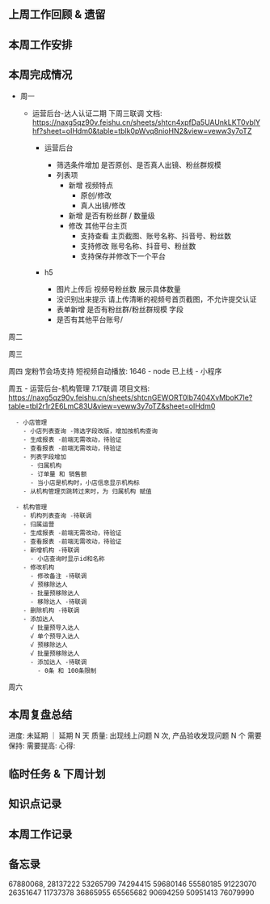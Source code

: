 ## 上周工作回顾 & 遗留

## 本周工作安排

## 本周完成情况
  - 周一
    - 运营后台-达人认证二期 下周三联调
      文档: https://naxg5qz90v.feishu.cn/sheets/shtcn4xpfDa5UAUnkLKT0vblYhf?sheet=oIHdm0&table=tblk0pWvq8nioHN2&view=veww3y7oTZ

      - 运营后台
        - 筛选条件增加 是否原创、是否真人出镜、粉丝群规模
        - 列表项
          - 新增 视频特点
            - 原创/修改
            - 真人出镜/修改
          - 新增 是否有粉丝群 / 数量级
          - 修改 其他平台主页
            - 支持查看 主页截图、账号名称、抖音号、粉丝数
            - 支持修改 账号名称、抖音号、粉丝数
            - 支持保存并修改下一个平台

      - h5
        - 图片上传后 视频号粉丝数 展示具体数量
        - 没识别出来提示 请上传清晰的视频号首页截图，不允许提交认证
        - 表单新增 是否有粉丝群/粉丝群规模 字段
        - 是否有其他平台账号/

  周二

  周三

  周四 
    宠粉节会场支持 短视频自动播放: 1646
      - node 已上线
      - 小程序 

  周五
    - 运营后台-机构管理 7.17联调
      项目文档: https://naxg5qz90v.feishu.cn/sheets/shtcnGEWORT0lb7404XvMboK7le?table=tbl2r1r2E6LmC83U&view=veww3y7oTZ&sheet=oIHdm0

      - 小店管理
        - 小店列表查询 -筛选字段改版，增加按机构查询
        - 生成报表 -前端无需改动，待验证
        - 查看报表 -前端无需改动，待验证
        - 列表字段增加
          - 归属机构
          - 订单量 和 销售额
          - 当小店是机构时，小店信息显示机构标
        - 从机构管理页跳转过来时，为 归属机构 赋值

      - 机构管理
        - 机构列表查询 -待联调
        - 归属运营
        - 生成报表 -前端无需改动，待验证
        - 查看报表 -前端无需改动，待验证
        - 新增机构 -待联调
          - 小店查询时显示id和名称
        - 修改机构
          - 修改备注 -待联调
          √ 预移除达人
          - 批量预移除达人
          - 移除达人 -待联调
        - 删除机构 -待联调
        - 添加达人
          √ 批量预导入达人
          √ 单个预导入达人
          √ 预移除达人
          √ 批量预移除达人
          - 添加达人 -待联调
            - 0条 和 100条限制
   
  周六

    
## 本周复盘总结
  进度: 未延期 ｜ 延期 N 天
  质量: 出现线上问题 N 次, 产品验收发现问题 N 个
  需要保持:
  需要提高:
  心得:

## 临时任务 & 下周计划
  
## 知识点记录

## 本周工作记录
  
## 备忘录
  
  67880068, 28137222 53265799 74294415 59680146 55580185 91223070 26351647 11737378 36865955 65565682 90694259 50951413 76079990